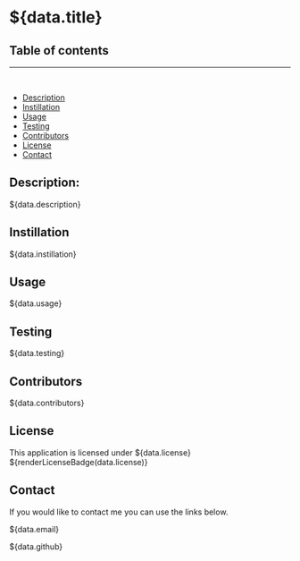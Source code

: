# ${data.title}

## Table of contents
___
​
- [Description](#Description)
- [Instillation](#Instillation)
- [Usage](#Usage)
- [Testing](#Testing)
- [Contributors](#Contributors)
- [License](#License)
- [Contact](#Contact)

## Description: 
  ${data.description}

## Instillation

  ${data.instillation}

## Usage

  ${data.usage}

## Testing

  ${data.testing}

## Contributors

  ${data.contributors}

## License

This application is licensed under ${data.license}
${renderLicenseBadge(data.license)}
  

## Contact

  If you would like to contact me you can use the links below.
  
  ${data.email}

  ${data.github}